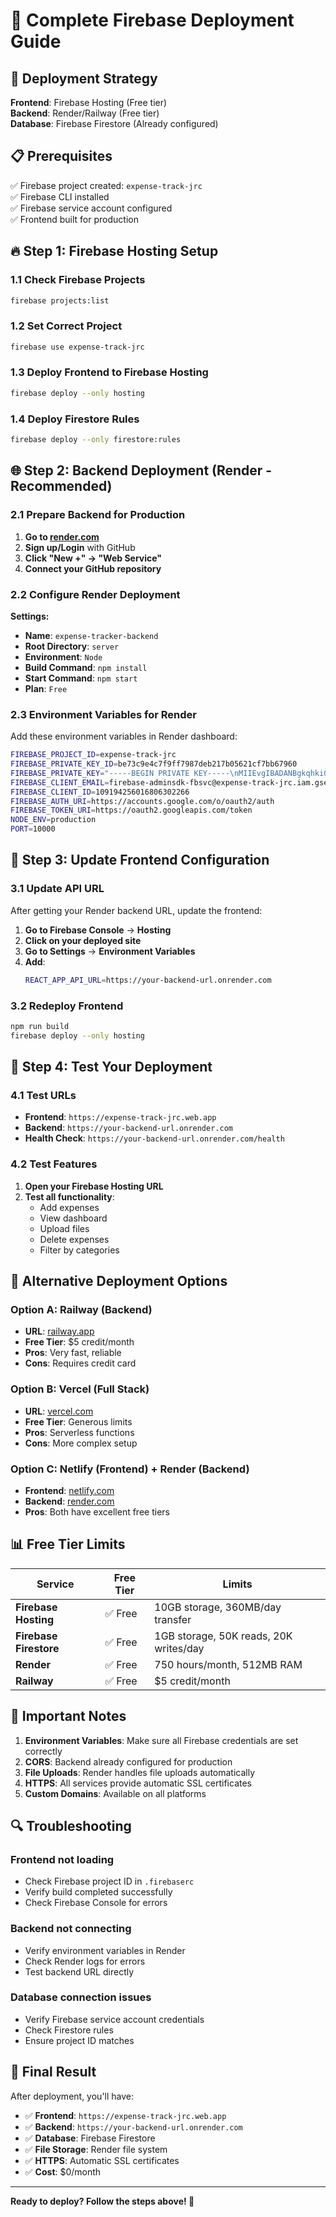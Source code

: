 # 🚀 Complete Firebase Deployment Guide

## 🎯 Deployment Strategy

**Frontend**: Firebase Hosting (Free tier)  
**Backend**: Render/Railway (Free tier)  
**Database**: Firebase Firestore (Already configured)

## 📋 Prerequisites

✅ Firebase project created: `expense-track-jrc`  
✅ Firebase CLI installed  
✅ Firebase service account configured  
✅ Frontend built for production  

## 🔥 Step 1: Firebase Hosting Setup

### 1.1 Check Firebase Projects
```bash
firebase projects:list
```

### 1.2 Set Correct Project
```bash
firebase use expense-track-jrc
```

### 1.3 Deploy Frontend to Firebase Hosting
```bash
firebase deploy --only hosting
```

### 1.4 Deploy Firestore Rules
```bash
firebase deploy --only firestore:rules
```

## 🌐 Step 2: Backend Deployment (Render - Recommended)

### 2.1 Prepare Backend for Production

1. **Go to [render.com](https://render.com)**
2. **Sign up/Login** with GitHub
3. **Click "New +" → "Web Service"**
4. **Connect your GitHub repository**

### 2.2 Configure Render Deployment

**Settings:**
- **Name**: `expense-tracker-backend`
- **Root Directory**: `server`
- **Environment**: `Node`
- **Build Command**: `npm install`
- **Start Command**: `npm start`
- **Plan**: `Free`

### 2.3 Environment Variables for Render

Add these environment variables in Render dashboard:

```bash
FIREBASE_PROJECT_ID=expense-track-jrc
FIREBASE_PRIVATE_KEY_ID=be73c9e4c7f9ff7987deb217b05621cf7bb67960
FIREBASE_PRIVATE_KEY="-----BEGIN PRIVATE KEY-----\nMIIEvgIBADANBgkqhkiG9w0BAQEFAASCBKgwggSkAgEAAoIBAQCstA3+HYf1Wf/R\nSv45D+dNIEc9K1q26PQX2cAwhq+TN3pW/+vm9KbnkU4auNc4MJci9NHVKENSL6Q2\nOmdvsIn8Qr1jLOZRLUqiUxwQ0QSJx0s2a1VDH5gqfTKz2HxEegkQY2VFbCo/s8Fq\nMXpMzSbCm/EMdpCQWbkWgM5HckwTAyyZXWOkMo1Jg+2a8LVUP7Z60HFdsZAj0eIm\nBhSwYq74EMDKS0AjDQAz5c/+15/bReN2rzkFl5vtxiYbfE9S6RlZrxwbxuxlSer5\n4j8eSpSpySxAof1YRolBoNuzhvQnKz9pOONVJh+ga3xC07o2Igkz4MuH4H5HHeHE\nSNg8n3ePAgMBAAECggEACpSRUuMeRDK6UGkmv/owcnIqyx2P1irZYWiutIpb0UoR\nzaiqHCEa5I7rWQm/7apUaAjVnhh0X2GZztSvJ5GKMpEoJx5GEe0TaHRtAL69Z291\nNSVIOO+Dk/7Nj2UQ3+UWDxH3z1P8FqD9lXLoijH7UOrazqeo3Z8RjsZfXNMsw/FQ\n8y9tpVssalsoS6r+J4WBRq11+CcqkJk7hH4jJoWmLPRiwbBmkxAgDAWih/gLDB4D\nZS/946ly4Cp0TUTZ/lCwmDvRgwhYbdsi37NUqnZNncDGjJgcP6t4EYj8XvYWEH6p\nGiY8YPrU6A9n+q/VSYzi4dT7etiNjdkoEBgzuJLw+QKBgQDoM8ZEhQzkF37soiuh\n6dTA81gKt/L3szdQIYloY2AORhRPsI62129vHuiRnDkL0oiz9Equ1Q7hLLq1ycUk\nnbtvA3roBq7sWQeDE0lT3vpzjK2aAJUxsBa7LfQuuXSv3cOtoa2jXNgoi6vK+JJi\nco5BXjEDO1yoMfCpPVMd4EarxQKBgQC+ZzlXDcB8qBF1mgC0H8aIW9/oTEeCEySr\nSMwDrMq6iy8FyUKb0fqWPLuI4hrIkBl6iwofOIviHn9DMbKfgc6q2gj9YpKE6ao5\nz+KqvAgCworQlbPb7hYwllEvTrd4Nv7FsWW5jFgL8BD8NAPAXwPoj+CKJJk8AsSo\nmlOIMfenQwKBgQCZ2OP+tiDqZ17jLje2mZUrGpA02dgTohx97Rp7nYwhKPGAMzz7\njBX7DAGPqHBrktycTrnEyMmJC/fRRpRmRFPRo/6lCPiRBBPkFr044r4SHR1Qsh4n\nw8Hr1vC4nIvhkg96VWsUmAloI9J5MuTacYgra1sSBxzHG/+WQll1rAlm+QKBgASF\nRuM+PFe5VdDI+0NLjdcm90X4qan48mHutIlRzO5o55DnmmFAtwZiIsG5PJGOekxi\niLb9DLUtrC/YOjl3R4Te8F+zu27UbWo5+VO8ayRFoi4Zn8+U84nrx7mr0MdV5u6i\nq5ugLWb7KCwUwBINL3aSE+6zt7+pASpPn7QYG50pAoGBAOUS3JorlVlmGcWOyWNV\nXsNqNOYx8vPyicrz1y/O9iWF2nmei6UKlEDpsuJGl11vfuG1I4YVjV/fV01boGCS\nePJWsCRj19ItCLeNUiQNCBBpCiXPn0wJ4S81GRp4lcYsPWMPtBs8iYSBhgre13aT\n8yI6TgqKVbfpxSN+543uRmD+\n-----END PRIVATE KEY-----\n"
FIREBASE_CLIENT_EMAIL=firebase-adminsdk-fbsvc@expense-track-jrc.iam.gserviceaccount.com
FIREBASE_CLIENT_ID=109194256016806302266
FIREBASE_AUTH_URI=https://accounts.google.com/o/oauth2/auth
FIREBASE_TOKEN_URI=https://oauth2.googleapis.com/token
NODE_ENV=production
PORT=10000
```

## 🔧 Step 3: Update Frontend Configuration

### 3.1 Update API URL

After getting your Render backend URL, update the frontend:

1. **Go to Firebase Console** → **Hosting**
2. **Click on your deployed site**
3. **Go to Settings** → **Environment Variables**
4. **Add**:
   ```bash
   REACT_APP_API_URL=https://your-backend-url.onrender.com
   ```

### 3.2 Redeploy Frontend
```bash
npm run build
firebase deploy --only hosting
```

## 🎉 Step 4: Test Your Deployment

### 4.1 Test URLs
- **Frontend**: `https://expense-track-jrc.web.app`
- **Backend**: `https://your-backend-url.onrender.com`
- **Health Check**: `https://your-backend-url.onrender.com/health`

### 4.2 Test Features
1. **Open your Firebase Hosting URL**
2. **Test all functionality**:
   - Add expenses
   - View dashboard
   - Upload files
   - Delete expenses
   - Filter by categories

## 🔄 Alternative Deployment Options

### Option A: Railway (Backend)
- **URL**: [railway.app](https://railway.app)
- **Free Tier**: $5 credit/month
- **Pros**: Very fast, reliable
- **Cons**: Requires credit card

### Option B: Vercel (Full Stack)
- **URL**: [vercel.com](https://vercel.com)
- **Free Tier**: Generous limits
- **Pros**: Serverless functions
- **Cons**: More complex setup

### Option C: Netlify (Frontend) + Render (Backend)
- **Frontend**: [netlify.com](https://netlify.com)
- **Backend**: [render.com](https://render.com)
- **Pros**: Both have excellent free tiers

## 📊 Free Tier Limits

| Service | Free Tier | Limits |
|---------|-----------|--------|
| **Firebase Hosting** | ✅ Free | 10GB storage, 360MB/day transfer |
| **Firebase Firestore** | ✅ Free | 1GB storage, 50K reads, 20K writes/day |
| **Render** | ✅ Free | 750 hours/month, 512MB RAM |
| **Railway** | ✅ Free | $5 credit/month |

## 🚨 Important Notes

1. **Environment Variables**: Make sure all Firebase credentials are set correctly
2. **CORS**: Backend already configured for production
3. **File Uploads**: Render handles file uploads automatically
4. **HTTPS**: All services provide automatic SSL certificates
5. **Custom Domains**: Available on all platforms

## 🔍 Troubleshooting

### Frontend not loading
- Check Firebase project ID in `.firebaserc`
- Verify build completed successfully
- Check Firebase Console for errors

### Backend not connecting
- Verify environment variables in Render
- Check Render logs for errors
- Test backend URL directly

### Database connection issues
- Verify Firebase service account credentials
- Check Firestore rules
- Ensure project ID matches

## 🎯 Final Result

After deployment, you'll have:
- ✅ **Frontend**: `https://expense-track-jrc.web.app`
- ✅ **Backend**: `https://your-backend-url.onrender.com`
- ✅ **Database**: Firebase Firestore
- ✅ **File Storage**: Render file system
- ✅ **HTTPS**: Automatic SSL certificates
- ✅ **Cost**: $0/month

---

**Ready to deploy? Follow the steps above! 🚀**
